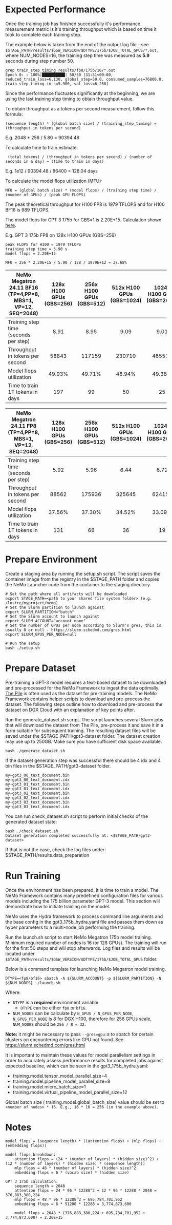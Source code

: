 # Expected Performance

Once the training job has finished successfully it's performance measurement metric is it's training throughput which is based on time it took to complete each training step.

The example below is taken from the end of the output log file - see `$STAGE_PATH/results/$GSW_VERSION/$DTYPE/175b/$JOB_TOTAL_GPUS/*.out`, where NUM_NODES=16, the training step time was measured as **5.9** seconds during step number 50.
```shell
grep train_step_timing results/fp8/175b/16/*.out
Epoch 0: : 100%|██████████| 50/50 [31:51<00:00, reduced_train_loss=6.130, global_step=50.0, consumed_samples=76800.0, train_step_timing in s=5.900, val_loss=6.250]
```

Since the performance fluctuates significantly at the beginning, we are using the last training step timing to obtain throughput value.

 To obtain throughput as a tokens per second measurement, follow this formula: 
 ```shell
 (sequence length) * (global batch size) / (training_step_timing) = (throughput in tokens per second)
 ```

 E.g. 2048 * 256 / 5.80 = 90394.48

To calculate time to train estimate:
```shell
 (total tokens) / (throughput in tokens per second) / (number of seconds in a day) = (time to train in days) 
```
 E.g. 1e12 / 90394.48 / 86400 = 128.04 days

 
To calculate the model flops utilization (MFU):
```shell
MFU = (global batch size) * (model flops) / (training step time) / (number of GPUs) / (peak GPU FLOPS)
```

The peak theoretical throughput for H100 FP8 is 1979 TFLOPS and for H100 BF16 is 989 TFLOPS.

The model flops for GPT 3 175b for GBS=1 is 2.20E+15. Calculation shown [here](#notes).

E.g. GPT 3 175b FP8 on 128x H100 GPUs (GBS=256)
```shell
peak FLOPS for H100 = 1979 TFLOPS
training step time = 5.90 s
model flops = 2.20E+15

MFU = 256 * 2.20E+15 / 5.90 / 128 / 1979E+12 = 37.68%
```

| NeMo Megatron 24.11 BF16 (TP=4,PP=8, MBS=1, VP=12, SEQ=2048) | 128x H100 GPUs (GBS=256) | 256x H100 GPUs (GBS=512) | 512x H100 GPUs (GBS=1024) | 1024x H100 GPUs (GBS=2048) | 2048x H100 GPUs (GBS=4096)
|---|:---:|:---:|:---:|:---:|:---:|
| Training step time (seconds per step) | 8.91   | 8.95   | 9.09  | 9.01  | 9.02 
| Throughput in tokens per second | 58843 | 117159 | 230710 | 465517 | 930001 
| Model flops utilization | 49.93% | 49.71% | 48.94% | 49.38% | 49.32% | 
| Time to train 1T tokens in days | 197 | 99 | 50 | 25 | 12

| NeMo Megatron 24.11 FP8 (TP=4,PP=8, MBS=1, VP=12, SEQ=2048) | 128x H100 GPUs (GBS=256) | 256x H100 GPUs (GBS=512) | 512x H100 GPUs (GBS=1024) | 1024x H100 GPUs (GBS=2048) | 2048x H100 GPUs (GBS=4096)
|---|:---:|:---:|:---:|:---:|:---:|
| Training step time (seconds per step) | 5.92   | 5.96   | 6.44  | 6.72  | 6.24
| Throughput in tokens per second | 88562 | 175936 | 325645 | 624152 | 1344328
| Model flops utilization | 37.56% | 37.30% | 34.52% | 33.09% | 35.63% 
| Time to train 1T tokens in days | 131 | 66 | 36 | 19 | 9


# Prepare Environment

Create a staging area by running the setup.sh script. The script saves the container image from the registry in the $STAGE_PATH folder and copies the NeMo Launcher code from the container to the staging directory. 

``` shell
# Set the path where all artifacts will be downloaded
export STAGE_PATH=<path to your shared file system folder> (e.g. /lustre/myproject/nemo)
# Set the Slurm partition to launch against
export SLURM_PARTITION="batch"
# Set the Slurm account to launch against
export SLURM_ACCOUNT="account_name"
# Set the number of GPUs per node according to Slurm's gres, this is usually 8 or null - https://slurm.schedmd.com/gres.html
export SLURM_GPUS_PER_NODE=null

# Run the setup
bash ./setup.sh
```

# Prepare Dataset
Pre-training a GPT-3 model requires a text-based dataset to be downloaded and pre-processed for the NeMo Framework to ingest the data optimally. [The Pile](https://pile.eleuther.ai/) is often used as the dataset for pre-training models. The NeMo Framework contains helper scripts to download and pre-process the dataset. The following steps outline how to download and pre-process the dataset on DGX Cloud with an explanation of key points after.

Run the generate_dataset.sh script. The script launches several Slurm jobs that will download the dataset from The Pile, pre-process it and save it in a form suitable for subsequent training. The resulting dataset files will be saved under the $STAGE_PATH/gpt3-dataset folder. The dataset creation may use up to 250GB. Make sure you have sufficient disk space available.


``` shell
bash ./generate_dataset.sh
```

If the dataset generation step was successful there should be 4 idx and 4 bin files in the $STAGE_PATH/gpt3-dataset folder.

``` shell
my-gpt3_00_text_document.bin
my-gpt3_00_text_document.idx
my-gpt3_01_text_document.bin
my-gpt3_01_text_document.idx
my-gpt3_02_text_document.bin
my-gpt3_02_text_document.idx
my-gpt3_03_text_document.bin
my-gpt3_03_text_document.idx
```

You can run check_dataset.sh script to perform initial checks of the generated dataset state:
``` shell
bash ./check_dataset.sh
Dataset generation completed successfully at: <$STAGE_PATH/gpt3-dataset>
```

If that is not the case, check the log files under: $STAGE_PATH/results.data_preparation 



# Run Training
Once the environment has been prepared, it is time to train a model. The NeMo Framework contains many predefined configuration files for various models including the 175 billion parameter GPT-3 model. This section will demonstrate how to initiate training on the model.

NeMo uses the Hydra framework to process command line arguments and the base config in the gpt3_175b_hydra.yaml file and passes them down as hyper parameters to a multi-node job performing the training.

Run the launch.sh script to start NeMo Megatron 175b model training. Minimum required number of nodes is 16 (or 128 GPUs). The training will run for the first 50 steps and will stop afterwards. Log files and results will be located under `$STAGE_PATH/results/$GSW_VERSION/$DTYPE/175b/$JOB_TOTAL_GPUS` folder.

Below is a command template for launching NeMo Megatron model training.
```shell
DTYPE=<fp8/bf16> sbatch -A ${SLURM_ACCOUNT} -p ${SLURM_PARTITION} -N ${NUM_NODES} ./launch.sh
```
Where:
- `DTYPE` is a **required** environment variable.
    - `DTYPE` can be either `fp8` or `bf16`.
- `NUM_NODES` can be calculate by `N_GPUS / N_GPUS_PER_NODE`, `N_GPUS_PER_NODE` is 8 for DGX H100, therefore for 256 GPUs scale, `NUM_NODES` should be `256 / 8 = 32`.

**Note:** it might be necessary to pass ` --gres=gpu:8 ` to sbatch for certain clusters on encountering errors like GPU not found. See https://slurm.schedmd.com/gres.html

It is important to maintain these values for model parallelism settings in order to accurately assess performance results for completed jobs against expected baseline, which can be seen in the gpt3_175b_hydra.yaml:
* training.model.tensor_model_parallel_size=4
* training.model.pipeline_model_parallel_size=8
* training.model.micro_batch_size=1 
* training.model.virtual_pipeline_model_parallel_size=12

Global batch size ( training.model.global_batch_size) value should be set to ```<number of nodes> * 16. E.g., 16 * 16 = 256 (in the example above).```

# Notes

```shell
model flops = (sequence length) * ((attention flops) + (mlp flops) + (embedding flops))

model flops breakdown:
    attention flops = (24 * (number of layers) * (hidden size)^2) + (12 * (number of layers) * (hidden size) * (sequence length))
    mlp flops = 48 * (number of layers) * (hidden size)^2
    embedding flops = 6 * (vocab size) * (hidden size)

GPT 3 175b calculation:
    sequence length = 2048
    attention flops = 24 * 96 * 12288^2 + 12 * 96 * 12288 * 2048 = 376,883,380,224
    mlp flops = 48 * 96 * 12288^2 = 695,784,701,952
    embedding flops = 6 * 51200 * 12288 = 3,774,873,600

    model flops = 2048 * (376,883,380,224 + 695,784,701,952 + 3,774,873,600) = 2.20E+15
```
